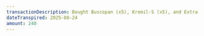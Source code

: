 ```yaml
---
transactionDescription: Bought Buscopan (x5), Kremil-S (x5), and Extra Strength Efficascent Oil + biscuits from Mercury Drug Store
dateTranspired: 2025-08-24
amount: 240
---
```

